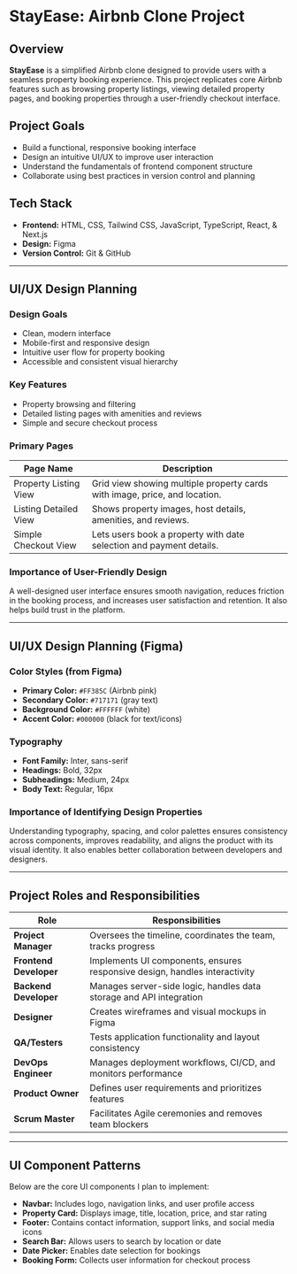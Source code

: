 # StayEase: Airbnb Clone Project

## Overview

**StayEase** is a simplified Airbnb clone designed to provide users with a seamless property booking experience. This project replicates core Airbnb features such as browsing property listings, viewing detailed property pages, and booking properties through a user-friendly checkout interface.

## Project Goals

- Build a functional, responsive booking interface
- Design an intuitive UI/UX to improve user interaction
- Understand the fundamentals of frontend component structure
- Collaborate using best practices in version control and planning

## Tech Stack

- **Frontend:** HTML, CSS, Tailwind CSS, JavaScript, TypeScript, React, & Next.js
- **Design:** Figma
- **Version Control:** Git & GitHub

---

## UI/UX Design Planning

### Design Goals

- Clean, modern interface
- Mobile-first and responsive design
- Intuitive user flow for property booking
- Accessible and consistent visual hierarchy

### Key Features

- Property browsing and filtering
- Detailed listing pages with amenities and reviews
- Simple and secure checkout process

### Primary Pages

| Page Name              | Description                                                                 |
|------------------------|-----------------------------------------------------------------------------|
| Property Listing View  | Grid view showing multiple property cards with image, price, and location.  |
| Listing Detailed View  | Shows property images, host details, amenities, and reviews.                |
| Simple Checkout View   | Lets users book a property with date selection and payment details.         |

### Importance of User-Friendly Design

A well-designed user interface ensures smooth navigation, reduces friction in the booking process, and increases user satisfaction and retention. It also helps build trust in the platform.

---

## UI/UX Design Planning (Figma)

### Color Styles (from Figma)

- **Primary Color:** `#FF385C` (Airbnb pink)
- **Secondary Color:** `#717171` (gray text)
- **Background Color:** `#FFFFFF` (white)
- **Accent Color:** `#000000` (black for text/icons)

### Typography

- **Font Family:** Inter, sans-serif
- **Headings:** Bold, 32px
- **Subheadings:** Medium, 24px
- **Body Text:** Regular, 16px

### Importance of Identifying Design Properties

Understanding typography, spacing, and color palettes ensures consistency across components, improves readability, and aligns the product with its visual identity. It also enables better collaboration between developers and designers.

---

## Project Roles and Responsibilities

| Role                | Responsibilities                                                                 |
|---------------------|----------------------------------------------------------------------------------|
| **Project Manager**     | Oversees the timeline, coordinates the team, tracks progress                    |
| **Frontend Developer**  | Implements UI components, ensures responsive design, handles interactivity      |
| **Backend Developer**   | Manages server-side logic, handles data storage and API integration            |
| **Designer**            | Creates wireframes and visual mockups in Figma                                 |
| **QA/Testers**          | Tests application functionality and layout consistency                         |
| **DevOps Engineer**     | Manages deployment workflows, CI/CD, and monitors performance                   |
| **Product Owner**       | Defines user requirements and prioritizes features                             |
| **Scrum Master**        | Facilitates Agile ceremonies and removes team blockers                         |

---

## UI Component Patterns

Below are the core UI components I plan to implement:

- **Navbar:** Includes logo, navigation links, and user profile access
- **Property Card:** Displays image, title, location, price, and star rating
- **Footer:** Contains contact information, support links, and social media icons
- **Search Bar:** Allows users to search by location or date
- **Date Picker:** Enables date selection for bookings
- **Booking Form:** Collects user information for checkout process



